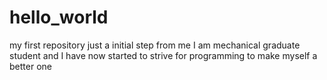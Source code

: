 # hello_world
my first repository just a initial step from me
I am mechanical graduate student and I have now started to strive for programming to make myself a better one 
